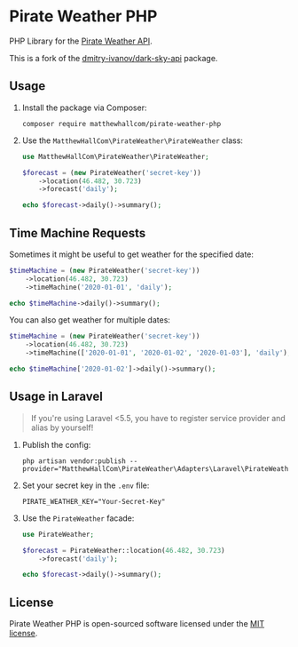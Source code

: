 # Pirate Weather PHP

PHP Library for the [Pirate Weather API](https://pirateweather.net/).

This is a fork of the [dmitry-ivanov/dark-sky-api](https://github.com/dmitry-ivanov/dark-sky-api) package.

## Usage

1. Install the package via Composer:

    ```shell script
    composer require matthewhallcom/pirate-weather-php
    ```

2. Use the `MatthewHallCom\PirateWeather\PirateWeather` class:

    ```php
    use MatthewHallCom\PirateWeather\PirateWeather;

    $forecast = (new PirateWeather('secret-key'))
        ->location(46.482, 30.723)
        ->forecast('daily');

    echo $forecast->daily()->summary();
    ```

## Time Machine Requests

Sometimes it might be useful to get weather for the specified date:

```php
$timeMachine = (new PirateWeather('secret-key'))
    ->location(46.482, 30.723)
    ->timeMachine('2020-01-01', 'daily');

echo $timeMachine->daily()->summary();
```

You can also get weather for multiple dates:

```php
$timeMachine = (new PirateWeather('secret-key'))
    ->location(46.482, 30.723)
    ->timeMachine(['2020-01-01', '2020-01-02', '2020-01-03'], 'daily');

echo $timeMachine['2020-01-02']->daily()->summary();
```

## Usage in Laravel

> If you're using Laravel <5.5, you have to register service provider and alias by yourself!

1. Publish the config:

    ```shell script
    php artisan vendor:publish --provider="MatthewHallCom\PirateWeather\Adapters\Laravel\PirateWeatherServiceProvider"
    ```

2. Set your secret key in the `.env` file:

    ```dotenv
    PIRATE_WEATHER_KEY="Your-Secret-Key"
    ```

3. Use the `PirateWeather` facade:

    ```php
    use PirateWeather;

    $forecast = PirateWeather::location(46.482, 30.723)
        ->forecast('daily');

    echo $forecast->daily()->summary();
    ```

## License

Pirate Weather PHP is open-sourced software licensed under the [MIT license](LICENSE.md).